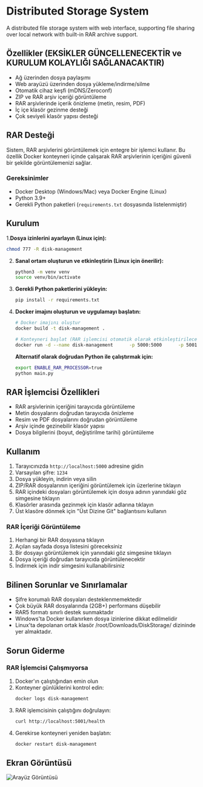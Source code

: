# Distributed Storage System

A distributed file storage system with web interface, supporting file sharing over local network with built-in RAR archive support.

## Özellikler (EKSİKLER GÜNCELLENECEKTİR ve KURULUM KOLAYLIĞI SAĞLANACAKTIR)

- Ağ üzerinden dosya paylaşımı
- Web arayüzü üzerinden dosya yükleme/indirme/silme
- Otomatik cihaz keşfi (mDNS/Zeroconf)
- ZIP ve RAR arşiv içeriği görüntüleme
- RAR arşivlerinde içerik önizleme (metin, resim, PDF)
- İç içe klasör gezinme desteği
- Çok seviyeli klasör yapısı desteği

## RAR Desteği

Sistem, RAR arşivlerini görüntülemek için entegre bir işlemci kullanır. Bu özellik Docker konteyneri içinde çalışarak RAR arşivlerinin içeriğini güvenli bir şekilde görüntülemenizi sağlar.

### Gereksinimler

- Docker Desktop (Windows/Mac) veya Docker Engine (Linux)
- Python 3.9+
- Gerekli Python paketleri (`requirements.txt` dosyasında listelenmiştir)

## Kurulum

1.**Dosya izinlerini ayarlayın (Linux için):**  
   ```bash
   chmod 777 -R disk-management
   ```
2. **Sanal ortam oluşturun ve etkinleştirin (Linux için önerilir):**  
   ```bash
   python3 -m venv venv
   source venv/bin/activate
   ```

3. **Gerekli Python paketlerini yükleyin:**  
   ```bash
   pip install -r requirements.txt
   ```

4. **Docker imajını oluşturun ve uygulamayı başlatın:**  
   ```bash
   # Docker imajını oluştur
   docker build -t disk-management .
   
   # Konteyneri başlat (RAR işlemcisi otomatik olarak etkinleştirilecektir)
   docker run -d --name disk-management      -p 5000:5000      -p 5001:5001      -v "$HOME/Downloads/DiskStorage:/app/shared_storage"      -e ENABLE_RAR_PROCESSOR=true      disk-management
   ```

   **Alternatif olarak doğrudan Python ile çalıştırmak için:**  
   ```bash
   export ENABLE_RAR_PROCESSOR=true
   python main.py
   ```

## RAR İşlemcisi Özellikleri

- RAR arşivlerinin içeriğini tarayıcıda görüntüleme
- Metin dosyalarını doğrudan tarayıcıda önizleme
- Resim ve PDF dosyalarını doğrudan görüntüleme
- Arşiv içinde gezinebilir klasör yapısı
- Dosya bilgilerini (boyut, değiştirilme tarihi) görüntüleme

## Kullanım

1. Tarayıcınızda `http://localhost:5000` adresine gidin
2. Varsayılan şifre: `1234`
3. Dosya yükleyin, indirin veya silin
4. ZIP/RAR dosyalarının içeriğini görüntülemek için üzerlerine tıklayın
5. RAR içindeki dosyaları görüntülemek için dosya adının yanındaki göz simgesine tıklayın
6. Klasörler arasında gezinmek için klasör adlarına tıklayın
7. Üst klasöre dönmek için "Üst Dizine Git" bağlantısını kullanın

### RAR İçeriği Görüntüleme

1. Herhangi bir RAR dosyasına tıklayın
2. Açılan sayfada dosya listesini göreceksiniz
3. Bir dosyayı görüntülemek için yanındaki göz simgesine tıklayın
4. Dosya içeriği doğrudan tarayıcıda görüntülenecektir
5. İndirmek için indir simgesini kullanabilirsiniz

## Bilinen Sorunlar ve Sınırlamalar

- Şifre korumalı RAR dosyaları desteklenmemektedir
- Çok büyük RAR dosyalarında (2GB+) performans düşebilir
- RAR5 formatı sınırlı destek sunmaktadır
- Windows'ta Docker kullanırken dosya izinlerine dikkat edilmelidir
- Linux'ta depolanan ortak klasör /root/Downloads/DiskStorage/ dizininde yer almaktadır.

## Sorun Giderme

### RAR İşlemcisi Çalışmıyorsa

1. Docker'ın çalıştığından emin olun
2. Konteyner günlüklerini kontrol edin:
   ```bash
   docker logs disk-management
   ```
3. RAR işlemcisinin çalıştığını doğrulayın:
   ```bash
   curl http://localhost:5001/health
   ```
4. Gerekirse konteyneri yeniden başlatın:
   ```bash
   docker restart disk-management
   ```

## Ekran Görüntüsü

![Arayüz Görüntüsü](https://github.com/user-attachments/assets/3bdf1e37-7d0b-42d5-b445-86bfb615d17f)
